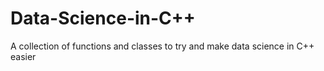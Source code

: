 # Data-Science-in-C++
A collection of functions and classes to try and make data science in C++ easier
